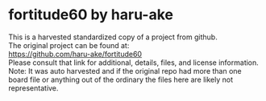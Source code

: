 
# fortitude60 by haru-ake  
This is a harvested standardized copy of a project from github.  
The original project can be found at:  
https://github.com/haru-ake/fortitude60  
Please consult that link for additional, details, files, and license information.  
Note: It was auto harvested and if the original repo had more than one board file or anything out of the ordinary the files here are likely not representative.  
    